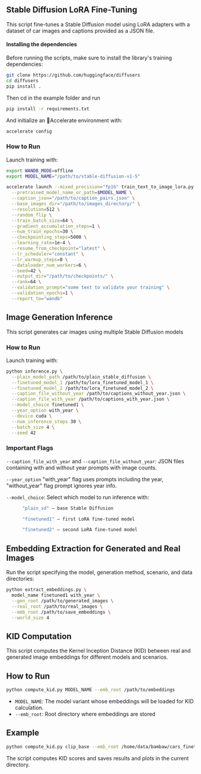 
## Stable Diffusion LoRA Fine-Tuning

This script fine-tunes a Stable Diffusion model using LoRA adapters with a dataset of car images and captions provided as a JSON file.

#### Installing the dependencies
Before running the scripts, make sure to install the library's training dependencies:
```bash
git clone https://github.com/huggingface/diffusers
cd diffusers
pip install .
```
Then cd in the example folder and run
```bash
pip install -r requirements.txt
```
And initialize an 🤗Accelerate environment with:
```bash
accelerate config
```
### How to Run

Launch training with:

```bash
export WANDB_MODE=offline
export MODEL_NAME="/path/to/stable-diffusion-v1-5"

accelerate launch --mixed_precision="fp16" train_text_to_image_lora.py \
  --pretrained_model_name_or_path=$MODEL_NAME \
  --caption_json="/path/to/caption_pairs.json" \
  --base_images_dir="/path/to/images_directory/" \
  --resolution=512 \
  --random_flip \
  --train_batch_size=64 \
  --gradient_accumulation_steps=1 \
  --num_train_epochs=30 \
  --checkpointing_steps=5000 \
  --learning_rate=1e-4 \
  --resume_from_checkpoint="latest" \
  --lr_scheduler="constant" \
  --lr_warmup_steps=0 \
  --dataloader_num_workers=6 \
  --seed=42 \
  --output_dir="/path/to/checkpoints/" \
  --rank=64 \
  --validation_prompt="some text to validate your training" \
  --validation_epochs=1 \
  --report_to="wandb"
```

## Image Generation Inference

This script generates car images using multiple Stable Diffusion models

### How to Run
Launch training with:

```bash
python inference.py \
  --plain_model_path /path/to/plain_stable_diffusion \
  --finetuned_model_1 /path/to/lora_finetuned_model_1 \
  --finetuned_model_2 /path/to/lora_finetuned_model_2 \
  --caption_file_without_year /path/to/captions_without_year.json \
  --caption_file_with_year /path/to/captions_with_year.json \
  --model_choice finetuned1 \
  --year_option with_year \
  --device cuda \
  --num_inference_steps 30 \
  --batch_size 4 \
  --seed 42
```

### Important Flags

```--caption_file_with_year``` and ```--caption_file_without_year```: JSON files containing with and without year prompts with image counts.

```--year_option``` "with_year" flag uses prompts including the year, "without_year" flag prompt ignores year info.

```--model_choice```: Select which model to run inference with:
```bash
      "plain_sd" — base Stable Diffusion

      "finetuned1" — first LoRA fine-tuned model

      "finetuned2" — second LoRA fine-tuned model
```
## Embedding Extraction for Generated and Real Images

Run the script specifying the model, generation method, scenario, and data directories:

```bash
python extract_embeddings.py \
  model_name finetuned1 with_year \
  --gen_root /path/to/generated_images \
  --real_root /path/to/real_images \
  --emb_root /path/to/save_embeddings \
  --world_size 4
```
## KID Computation
This script computes the Kernel Inception Distance (KID) between real and generated image embeddings for different models and scenarios.
## How to Run
```bash
python compute_kid.py MODEL_NAME --emb_root /path/to/embeddings
```

* ```MODEL_NAME```: The model variant whose embeddings will be loaded for KID calculation.
* ```--emb_root```: Root directory where embeddings are stored

## Example
```bash
python compute_kid.py clip_base --emb_root /home/data/bambaw/cars_finetune/embeddings
```
The script computes KID scores and saves results and plots in the current directory.
